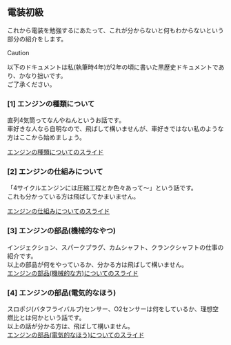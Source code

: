 ## 電装初級

これから電装を勉強するにあたって、これが分からないと何もわからないという部分の紹介をします。

> [!CAUTION]
> 以下のドキュメントは私(執筆時4年)が2年の頃に書いた黒歴史ドキュメントであり、かなり拙いです。  
> ご了承ください。
  

### [1] エンジンの種類について
直列4気筒ってなんやねんというお話です。  
車好きな人なら自明なので、飛ばして構いませんが、車好きではない私のような方はここから始めましょう。  

[エンジンの種類についてのスライド](https://docs.google.com/presentation/d/1-Ezu4jLhHcyKf1TpMVDx-kbNbiUdbopo?rtpof=true&usp=drive_fs)

### [2] エンジンの仕組みについて
「4サイクルエンジンには圧縮工程とか色々あって～」という話です。  
これも分かっている方は飛ばしてかまいません。  

[エンジンの仕組みについてのスライド](https://docs.google.com/presentation/d/1-G0Z35uI0-7VO5unmD7D_13C8Ce8D7PH?rtpof=true&usp=drive_fs)

### [3] エンジンの部品(機械的なやつ)
インジェクション、スパークプラグ、カムシャフト、クランクシャフトの仕事の紹介です。  
以上の部品が何をやっているか、分かる方は飛ばして構いません。  
[エンジンの部品(機械的な方)についてのスライド](https://docs.google.com/presentation/d/1-NNYyJhzEPQBl6u79cDfMEDEwvFA59PG?rtpof=true&usp=drive_fs)

### [4] エンジンの部品(電気的なほう)
スロポジ(バタフライバルブ)センサー、O2センサーは何をしているか、理想空燃比とは何かという話です。  
以上の話が分かる方は、飛ばして構いません。  
[エンジンの部品(電気的なほう)についてのスライド](https://docs.google.com/presentation/d/1-PIvxd1Mv0pMyrnhwMj2CDHqKleYAEJM?rtpof=true&usp=drive_fs)